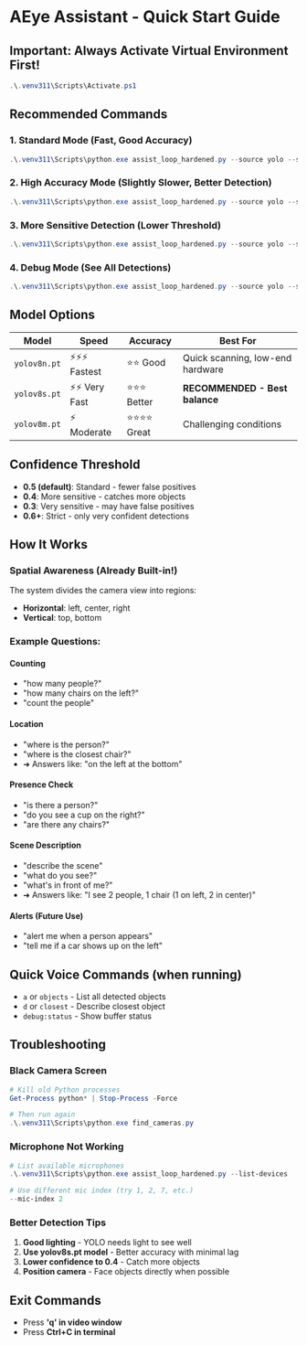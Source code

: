 # AEye Assistant - Quick Start Guide

## Important: Always Activate Virtual Environment First!
```powershell
.\.venv311\Scripts\Activate.ps1
```

## Recommended Commands

### 1. Standard Mode (Fast, Good Accuracy)
```powershell
.\.venv311\Scripts\python.exe assist_loop_hardened.py --source yolo --stt mic --mic-index 1 --trigger enter
```

### 2. High Accuracy Mode (Slightly Slower, Better Detection)
```powershell
.\.venv311\Scripts\python.exe assist_loop_hardened.py --source yolo --stt mic --mic-index 1 --trigger enter --model yolov8s.pt
```

### 3. More Sensitive Detection (Lower Threshold)
```powershell
.\.venv311\Scripts\python.exe assist_loop_hardened.py --source yolo --stt mic --mic-index 1 --trigger enter --model yolov8s.pt --confidence 0.4
```

### 4. Debug Mode (See All Detections)
```powershell
.\.venv311\Scripts\python.exe assist_loop_hardened.py --source yolo --stt mic --mic-index 1 --trigger enter --debug
```

## Model Options

| Model | Speed | Accuracy | Best For |
|-------|-------|----------|----------|
| `yolov8n.pt` | ⚡⚡⚡ Fastest | ⭐⭐ Good | Quick scanning, low-end hardware |
| `yolov8s.pt` | ⚡⚡ Very Fast | ⭐⭐⭐ Better | **RECOMMENDED - Best balance** |
| `yolov8m.pt` | ⚡ Moderate | ⭐⭐⭐⭐ Great | Challenging conditions |

## Confidence Threshold

- **0.5 (default)**: Standard - fewer false positives
- **0.4**: More sensitive - catches more objects
- **0.3**: Very sensitive - may have false positives
- **0.6+**: Strict - only very confident detections

## How It Works

### Spatial Awareness (Already Built-in!)
The system divides the camera view into regions:
- **Horizontal**: left, center, right
- **Vertical**: top, bottom

### Example Questions:

#### Counting
- "how many people?"
- "how many chairs on the left?"
- "count the people"

#### Location
- "where is the person?"
- "where is the closest chair?"
- ➜ Answers like: "on the left at the bottom"

#### Presence Check
- "is there a person?"
- "do you see a cup on the right?"
- "are there any chairs?"

#### Scene Description
- "describe the scene"
- "what do you see?"
- "what's in front of me?"
- ➜ Answers like: "I see 2 people, 1 chair (1 on left, 2 in center)"

#### Alerts (Future Use)
- "alert me when a person appears"
- "tell me if a car shows up on the left"

## Quick Voice Commands (when running)
- `a` or `objects` - List all detected objects
- `d` or `closest` - Describe closest object
- `debug:status` - Show buffer status

## Troubleshooting

### Black Camera Screen
```powershell
# Kill old Python processes
Get-Process python* | Stop-Process -Force

# Then run again
.\.venv311\Scripts\python.exe find_cameras.py
```

### Microphone Not Working
```powershell
# List available microphones
.\.venv311\Scripts\python.exe assist_loop_hardened.py --list-devices

# Use different mic index (try 1, 2, 7, etc.)
--mic-index 2
```

### Better Detection Tips
1. **Good lighting** - YOLO needs light to see well
2. **Use yolov8s.pt model** - Better accuracy with minimal lag
3. **Lower confidence to 0.4** - Catch more objects
4. **Position camera** - Face objects directly when possible

## Exit Commands
- Press **'q' in video window**
- Press **Ctrl+C in terminal**
